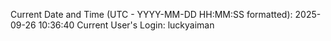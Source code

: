 Current Date and Time (UTC - YYYY-MM-DD HH:MM:SS formatted): 2025-09-26 10:36:40
Current User's Login: luckyaiman
